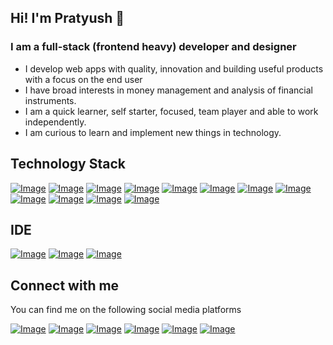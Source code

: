 ## Hi! I'm Pratyush :wave:

### I am a full-stack (frontend heavy) developer and designer

- I develop web apps with quality, innovation and building useful products with a focus on the end user
- I have broad interests in money management and analysis of financial instruments.
- I am a quick learner, self starter, focused, team player and able to work independently.
- I am curious to learn and implement new things in technology.

## Technology Stack

[![Image](https://img.shields.io/badge/C%23-239120?style=for-the-badge&logo=c-sharp&logoColor=white)](/)
[![Image](https://img.shields.io/badge/.NET-5C2D91?style=for-the-badge&logo=dot-net&logoColor=white)](/)
[![Image](https://img.shields.io/badge/React-20232A?style=for-the-badge&logo=react&logoColor=61DAFB)](/)
[![Image](https://img.shields.io/badge/HTML-239120?style=for-the-badge&logo=html5&logoColor=white)](/)
[![Image](https://img.shields.io/badge/HTML5-E34F26?style=for-the-badge&logo=html5&logoColor=white)](/)
[![Image](https://img.shields.io/badge/CSS-239120?&style=for-the-badge&logo=css3&logoColor=white)](/)
[![Image](https://img.shields.io/badge/CSS3-1572B6?&style=for-the-badge&logo=css3&logoColor=white)](/)
[![Image](https://img.shields.io/badge/JavaScript-F7DF1E?style=for-the-badge&logo=javascript&logoColor=black)](/)
[![Image](https://img.shields.io/badge/Express.js-000000?style=for-the-badge&logo=express&logoColor=white)](/)
[![Image](https://img.shields.io/badge/Bootstrap-563D7C?style=for-the-badge&logo=bootstrap&logoColor=white)](/)
[![Image](https://img.shields.io/badge/-materialize--css-ff69b4?style=for-the-badge&logo=materialize--css&logoColor=white)](/)
[![Image](https://img.shields.io/badge/MySQL-00000F?style=for-the-badge&logo=mysql&logoColor=white)](/)

## IDE
[![Image](https://img.shields.io/badge/Visual_Studio_Code-0078D4?style=for-the-badge&logo=visual%20studio%20code&logoColor=white)](/)
[![Image](https://img.shields.io/badge/Visual_Studio_2019-5C2D91?style=for-the-badge&logo=visual%20studio&logoColor=white)](/)
[![Image](https://img.shields.io/badge/sublime_text-%23575757.svg?&style=for-the-badge&logo=sublime-text&logoColor=important)](/)


## Connect with me
You can find me on the following social media platforms

[![Image](https://img.shields.io/badge/LinkedIn-0077B5?style=for-the-badge&logo=linkedin&logoColor=white)](https://linkedin.com/in/pratyushbehera)
[![Image](https://img.shields.io/badge/Twitter-1DA1F2?style=for-the-badge&logo=twitter&logoColor=white)](https://twitter.com/beherapratyush)
[![Image](https://img.shields.io/badge/Facebook-1877F2?style=for-the-badge&logo=facebook&logoColor=white)](https://facebook.com/pratyushbehera)
[![Image](https://img.shields.io/badge/Instagram-E4405F?style=for-the-badge&logo=instagram&logoColor=white)](https://www.instagram.com/pratyushbehera/?hl=en)
[![Image](https://img.shields.io/badge/Codepen-000000?style=for-the-badge&logo=codepen&logoColor=white)](https://codepen.io/pratyushbehera)
[![Image](https://img.shields.io/badge/-Hackerrank-2EC866?style=for-the-badge&logo=HackerRank&logoColor=white)](https://www.hackerrank.com/pratyushbehera)
